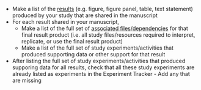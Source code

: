 <!-- Results support early standard -->

* Make a list of the [results](../../terms/index.md#final-result-products) (e.g. figure, figure panel, table, text statement) produced by your study that are shared in the manuscript
* For each result shared in your manuscript, 
  * Make a list of the full set of [associated files/dependencies](../../terms/index.md#associated-filesdependencies) for that final result product (i.e. all study files/resources required to interpret, replicate, or use the final result product)
  * Make a list of the full set of study experiments/activities that produced supporting data or other support for that result
* After listing the full set of study experiments/activities that produced supporing data for all results, check that all these study experiments are already listed as experiments in the Experiment Tracker - Add any that are missing




